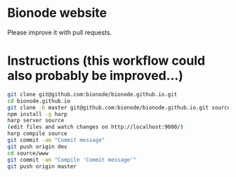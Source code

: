 # Bionode website

Please improve it with pull requests.

# Instructions (this workflow could also probably be improved...)
```bash
git clone git@github.com:bionode/bionode.github.io.git
cd bionode.github.io
git clone -b master git@github.com:bionode/bionode.github.io.git source/www
npm install -g harp
harp server source
(edit files and watch changes on http://localhost:9000/)
harp compile source
git commit -am "Commit message"
git push origin dev
cd source/www
git commit -am "Compile 'Commit message'"
git push origin master
```

